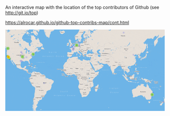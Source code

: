 An interactive map with the location of the top contributors of Github (see http://git.io/top)

https://alrocar.github.io/github-top-contribs-map/cont.html

[![](https://github.com/alrocar/github-top-contribs-map/blob/master/contrib.gif)](https://alrocar.github.io/github-top-contribs-map/cont.html)
